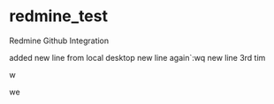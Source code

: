 # redmine_test
Redmine Github Integration

added new line from local desktop
new line again`:wq
new line 3rd tim

w

we
